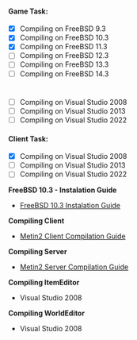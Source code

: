 #### Game Task:
- [x] Compiling on FreeBSD 9.3
- [x] Compiling on FreeBSD 10.3
- [x] Compiling on FreeBSD 11.3
- [ ] Compiling on FreeBSD 12.3
- [ ] Compiling on FreeBSD 13.3
- [ ] Compiling on FreeBSD 14.3
#
- [ ] Compiling on Visual Studio 2008
- [ ] Compiling on Visual Studio 2013
- [ ] Compiling on Visual Studio 2022

#### Client Task:
- [x] Compiling on Visual Studio 2008
- [ ] Compiling on Visual Studio 2013
- [ ] Compiling on Visual Studio 2022

**FreeBSD 10.3 - Instalation Guide**
- [FreeBSD 10.3 Instalation Guide](https://github.com/EclipseShade/Metin2-Source/wiki/FreeBSD-10.3-Instalation-Guide)

**Compiling Client**
- [Metin2 Client Compilation Guide](https://github.com/EclipseShade/Metin2-Source/wiki/Compiling-Client-Binary)

**Compiling Server**
- [Metin2 Server Compilation Guide](https://github.com/EclipseShade/Metin2-Source/wiki/Compiling-Server)

**Compiling ItemEditor**
- Visual Studio 2008

**Compiling WorldEditor**
- Visual Studio 2008
